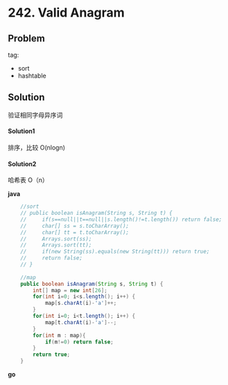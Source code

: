 # 242. Valid Anagram

## Problem

tag:
- sort
- hashtable

## Solution
验证相同字母异序词

#### Solution1
排序，比较
O(nlogn)
#### Solution2
哈希表
O（n）


**java**
```java
    //sort
    // public boolean isAnagram(String s, String t) {
    //     if(s==null||t==null||s.length()!=t.length()) return false;
    //     char[] ss = s.toCharArray();
    //     char[] tt = t.toCharArray();
    //     Arrays.sort(ss);
    //     Arrays.sort(tt);
    //     if(new String(ss).equals(new String(tt))) return true;
    //     return false;
    // }
    
    //map
    public boolean isAnagram(String s, String t) {
        int[] map = new int[26];
        for(int i=0; i<s.length(); i++) {
            map[s.charAt(i)-'a']++;
        }
        for(int i=0; i<t.length(); i++) {
            map[t.charAt(i)-'a']--;
        }
        for(int m : map){
            if(m!=0) return false;
        }
        return true;
    }
```

**go**
```go

```